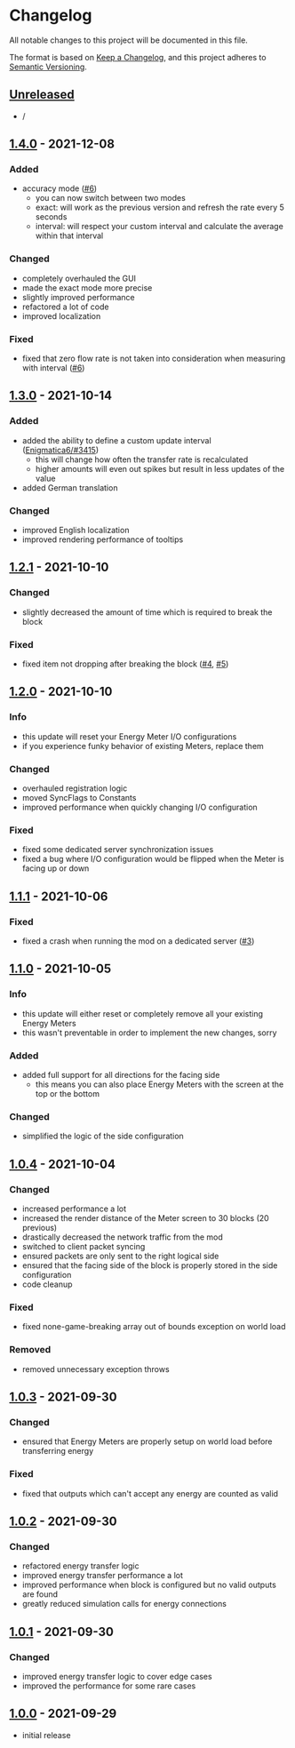 # Changelog

All notable changes to this project will be documented in this file.

The format is based on [Keep a Changelog],
and this project adheres to [Semantic Versioning].

## [Unreleased]
- /


## [1.4.0] - 2021-12-08

### Added
- accuracy mode ([#6])
  - you can now switch between two modes
  - exact: will work as the previous version and refresh the rate every 5 seconds
  - interval: will respect your custom interval and calculate the average within that interval

### Changed
- completely overhauled the GUI
- made the exact mode more precise
- slightly improved performance
- refactored a lot of code
- improved localization

### Fixed
- fixed that zero flow rate is not taken into consideration when measuring with interval ([#6])

<!-- Links -->
[#6]: https://github.com/AlmostReliable/minecraft_energymeter/issues/6


## [1.3.0] - 2021-10-14

### Added
- added the ability to define a custom update interval ([Enigmatica6/#3415])
  - this will change how often the transfer rate is recalculated
  - higher amounts will even out spikes but result in less updates of the value
- added German translation

### Changed
- improved English localization
- improved rendering performance of tooltips

<!-- Links -->
[Enigmatica6/#3415]: https://github.com/NillerMedDild/Enigmatica6/issues/3415


## [1.2.1] - 2021-10-10

### Changed
- slightly decreased the amount of time which is required to break the block

### Fixed
- fixed item not dropping after breaking the block ([#4], [#5])

<!-- Links -->
[#4]: https://github.com/AlmostReliable/minecraft_energymeter/issues/4
[#5]: https://github.com/AlmostReliable/minecraft_energymeter/pull/5


## [1.2.0] - 2021-10-10

### Info
- this update will reset your Energy Meter I/O configurations
- if you experience funky behavior of existing Meters, replace them

### Changed
- overhauled registration logic
- moved SyncFlags to Constants
- improved performance when quickly changing I/O configuration

### Fixed
- fixed some dedicated server synchronization issues
- fixed a bug where I/O configuration would be flipped when the Meter is facing up or down


## [1.1.1] - 2021-10-06

### Fixed
- fixed a crash when running the mod on a dedicated server ([#3])

<!-- Links -->
[#3]: https://github.com/AlmostReliable/minecraft_energymeter/issues/3


## [1.1.0] - 2021-10-05

### Info
- this update will either reset or completely remove all your existing Energy Meters
- this wasn't preventable in order to implement the new changes, sorry

### Added
- added full support for all directions for the facing side
  - this means you can also place Energy Meters with the screen at the top or the bottom

### Changed
- simplified the logic of the side configuration


## [1.0.4] - 2021-10-04

### Changed
- increased performance a lot
- increased the render distance of the Meter screen to 30 blocks (20 previous)
- drastically decreased the network traffic from the mod
- switched to client packet syncing
- ensured packets are only sent to the right logical side
- ensured that the facing side of the block is properly stored in the side configuration
- code cleanup

### Fixed
- fixed none-game-breaking array out of bounds exception on world load

### Removed
- removed unnecessary exception throws


## [1.0.3] - 2021-09-30

### Changed
- ensured that Energy Meters are properly setup on world load before transferring energy

### Fixed
- fixed that outputs which can't accept any energy are counted as valid


## [1.0.2] - 2021-09-30

### Changed
- refactored energy transfer logic
- improved energy transfer performance a lot
- improved performance when block is configured but no valid outputs are found
- greatly reduced simulation calls for energy connections


## [1.0.1] - 2021-09-30

### Changed
- improved energy transfer logic to cover edge cases
- improved the performance for some rare cases


## [1.0.0] - 2021-09-29
- initial release

<!-- Links -->
[keep a changelog]: https://keepachangelog.com/en/1.0.0/
[semantic versioning]: https://semver.org/spec/v2.0.0.html

<!-- Versions -->
[unreleased]: https://github.com/AlmostReliable/minecraft_energymeter/compare/v1.16-1.4.0...HEAD
[1.4.0]: https://github.com/AlmostReliable/minecraft_energymeter/compare/v1.16-1.3.0..v1.16-1.4.0
[1.3.0]: https://github.com/AlmostReliable/minecraft_energymeter/compare/v1.16-1.2.1..v1.16-1.3.0
[1.2.1]: https://github.com/AlmostReliable/minecraft_energymeter/compare/v1.16-1.2.0..v1.16-1.2.1
[1.2.0]: https://github.com/AlmostReliable/minecraft_energymeter/compare/v1.16-1.1.1..v1.16-1.2.0
[1.1.1]: https://github.com/AlmostReliable/minecraft_energymeter/compare/v1.16-1.1.0..v1.16-1.1.1
[1.1.0]: https://github.com/AlmostReliable/minecraft_energymeter/compare/v1.16-1.0.4..v1.16-1.1.0
[1.0.4]: https://github.com/AlmostReliable/minecraft_energymeter/compare/v1.16-1.0.3..v1.16-1.0.4
[1.0.3]: https://github.com/AlmostReliable/minecraft_energymeter/compare/v1.16-1.0.2..v1.16-1.0.3
[1.0.2]: https://github.com/AlmostReliable/minecraft_energymeter/compare/v1.16-1.0.1..v1.16-1.0.2
[1.0.1]: https://github.com/AlmostReliable/minecraft_energymeter/compare/v1.16-1.0.0..v1.16-1.0.1
[1.0.0]: https://github.com/AlmostReliable/minecraft_energymeter/releases/tag/v1.16-1.0.0